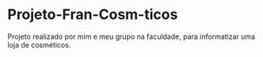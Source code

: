 # Projeto-Fran-Cosm-ticos
Projeto realizado por mim e meu grupo na faculdade, para informatizar uma loja de cosméticos.
